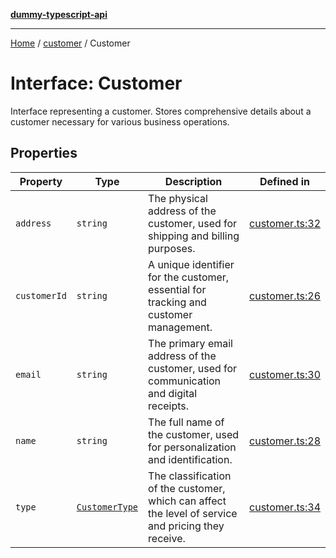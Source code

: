 [**dummy-typescript-api**](../../README.md)

***

[Home](../../README.md) / [customer](../README.md) / Customer

# Interface: Customer

Interface representing a customer.
Stores comprehensive details about a customer necessary for various business operations.

## Properties

| Property | Type | Description | Defined in |
| ------ | ------ | ------ | ------ |
| `address` | `string` | The physical address of the customer, used for shipping and billing purposes. | [customer.ts:32](https://github.com/typedoc2md/dummy-typescript-api/blob/main/src/customer.ts#L32) |
| `customerId` | `string` | A unique identifier for the customer, essential for tracking and customer management. | [customer.ts:26](https://github.com/typedoc2md/dummy-typescript-api/blob/main/src/customer.ts#L26) |
| `email` | `string` | The primary email address of the customer, used for communication and digital receipts. | [customer.ts:30](https://github.com/typedoc2md/dummy-typescript-api/blob/main/src/customer.ts#L30) |
| `name` | `string` | The full name of the customer, used for personalization and identification. | [customer.ts:28](https://github.com/typedoc2md/dummy-typescript-api/blob/main/src/customer.ts#L28) |
| `type` | [`CustomerType`](../enumerations/CustomerType.md) | The classification of the customer, which can affect the level of service and pricing they receive. | [customer.ts:34](https://github.com/typedoc2md/dummy-typescript-api/blob/main/src/customer.ts#L34) |
